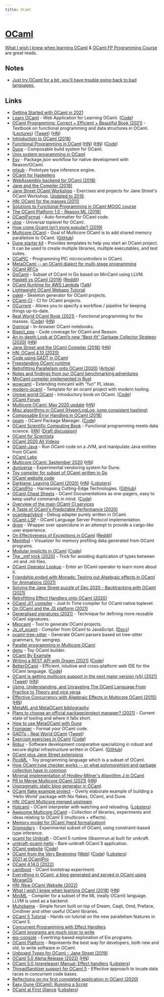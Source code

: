 ```yaml
---
title: OCaml
---
```


# [OCaml](https://ocaml.org)

[What I wish I knew when learning OCaml](https://news.ycombinator.com/item?id=31219552) & [OCaml FP Programming Course](https://cs3110.github.io/textbook/cover.html) are great reads.

## Notes

- [Just try OCaml for a bit, you'll have trouble going back to bad languages.](https://twitter.com/TaliaRinger/status/1453244728749826048)

## Links

- [Getting Started with OCaml in 2021](https://lambdafoo.com/posts/2021-10-29-getting-started-with-ocaml.html)
- [Learn OCaml](https://ocaml-sf.org/learn-ocaml-public/) - Web Application for Learning OCaml. ([Code](https://github.com/ocaml-sf/learn-ocaml))
- [OCaml Programming: Correct + Efficient + Beautiful Book (2021)](https://cs3110.github.io/textbook/cover.html) - Textbook on functional programming and data structures in OCaml. ([Lectures](https://www.youtube.com/playlist?list=PLre5AT9JnKShBOPeuiD9b-I4XROIJhkIU)) ([Tweet](https://twitter.com/avsm/status/1448972909863636993)) ([HN](https://news.ycombinator.com/item?id=31848178))
- [Introduction to OCaml (2018)](https://blog.baturin.org/introduction-to-ocaml.html)
- [Functional Programming in OCaml](https://www.cs.cornell.edu/courses/cs3110/2021sp/textbook/intro/intro.html) ([HN](https://news.ycombinator.com/item?id=22408664)) ([HN](https://news.ycombinator.com/item?id=27972900)) ([Code](https://github.com/cs3110/textbook))
- [Dune](https://github.com/ocaml/dune) - Composable build system for OCaml.
- [Unix system programming in OCaml](https://ocaml.github.io/ocamlunix/)
- [Esy](https://github.com/esy/esy) - Package.json workflow for native development with Reason/OCaml.
- [mlsub](https://github.com/stedolan/mlsub) - Prototype type inference engine.
- [OCaml for Haskellers](http://blog.ezyang.com/2010/10/ocaml-for-haskellers/)
- [WebAssembly backend for OCaml (2018)](https://medium.com/@sanderspies/a-webassembly-backend-for-ocaml-b78e7eeea9d5)
- [Jane and the Compiler (2018)](https://www.youtube.com/watch?v=vIt5yJ8B8xo)
- [Jane Street OCaml Workshop](https://github.com/janestreet/learn-ocaml-workshop) - Exercises and projects for Jane Street's OCaml Workshop. [Updated to 2019](https://github.com/ocamllabs/learn-ocaml-workshop).
- [HN: OCaml for the masses (2011)](https://news.ycombinator.com/item?id=18532352)
- [Solutions to Functional Programming in OCaml MOOC course](https://github.com/smeruelo/mooc-ocaml)
- [The OCaml Platform 1.0 - Reason ML (2018)](https://www.youtube.com/watch?v=oyeKLAYPmQQ)
- [OCamlFormat](https://github.com/ocaml-ppx/ocamlformat) - Auto-formatter for OCaml code.
- [utop](https://github.com/ocaml-community/utop) - Universal toplevel for OCaml.
- [How come Ocaml isn't more popular? (2019)](https://www.reddit.com/r/ocaml/comments/ah9usf/how_come_ocaml_isnt_more_popular/)
- [Multicore OCaml](http://ocamllabs.io/doc/multicore.html) - Goal of Multicore OCaml is to add shared memory parallelism to OCaml. ([GitHub](https://github.com/ocamllabs/ocaml-multicore))
- [Dune starter kit](https://github.com/mjambon/dune-starter) - Provides templates to help you start an OCaml project. It can be used to create multiple libraries, multiple executables, and test suites.
- [OCaPIC](http://www.algo-prog.info/ocapic/web/index.php?id=ocapic) - Programming PIC microcontrollers in OCaml.
- [MetaOCaml -- an OCaml dialect for multi-stage programming](http://okmij.org/ftp/ML/MetaOCaml.html)
- [OCaml RFCs](https://github.com/ocaml/RFCs)
- [GoCaml](https://github.com/rhysd/gocaml) - Subset of OCaml in Go based on MinCaml using LLVM.
- [Haskell vs OCaml (2019)](https://markkarpov.com/post/haskell-vs-ocaml.html) ([Reddit](https://www.reddit.com/r/ocaml/comments/e7g4nb/haskell_vs_ocaml/))
- [OCaml Runtime for AWS Lambda](https://github.com/anmonteiro/aws-lambda-ocaml-runtime) ([Talk](https://www.youtube.com/watch?v=c10ZOftkeS8))
- [Lightweight OCaml Webapp Tutorial](https://shonfeder.gitlab.io/ocaml_webapp/)
- [oskel](https://github.com/CraigFe/oskel) - Skeleton generator for OCaml projects.
- [OCaml-CI](https://github.com/ocurrent/ocaml-ci) - CI for OCaml projects.
- [OCurrent](https://github.com/ocurrent/ocurrent) - Allows you to specify a workflow / pipeline for keeping things up-to-date.
- [Real World OCaml Book (2021)](https://dev.realworldocaml.org/) - Functional programming for the masses. ([Code](https://github.com/realworldocaml/book)) ([HN](https://news.ycombinator.com/item?id=31272116))
- [Domical](https://github.com/louisabraham/domical) - In-browser OCaml notebooks.
- [Bisect_ppx](https://github.com/aantron/bisect_ppx) - Code coverage for OCaml and Reason.
- [An in-depth Look at OCaml’s new “Best-fit” Garbage Collector Strategy (2020)](http://www.ocamlpro.com/2020/03/23/ocaml-new-best-fit-garbage-collector/) ([HN](https://news.ycombinator.com/item?id=22663297))
- [Jane Street and the OCaml Compiler (2018)](https://www.janestreet.com/tech-talks/jane-and-compiler/) ([HN](https://news.ycombinator.com/item?id=22683768))
- [HN: OCaml 4.10 (2020)](https://news.ycombinator.com/item?id=22390153)
- [Code using GADT in OCaml](https://github.com/objmagic/jaw)
- [Freestanding OCaml runtime](https://github.com/mirage/ocaml-freestanding)
- [Retrofitting Parallelism onto OCaml (2020)](https://arxiv.org/abs/2004.11663) ([Article](https://discuss.ocaml.org/t/multicore-update-april-2020-with-a-preprint-paper/5630))
- [Notes and findings from our OCaml benchmarking adventures](https://github.com/ocaml-bench/notes)
- [MinCaml compiler implemented in Rust](https://github.com/osa1/mincaml)
- [wowcaml](https://github.com/femtomc/wowcaml) - Extending mincaml with "fun" PL ideas.
- [modern-ocaml](https://github.com/Khady/modern-ocaml) - Template for an ocaml project with modern tooling.
- [Unreal world OCaml](https://ocaml-book.baturin.org/) - Introductory book on OCaml. ([Code](https://github.com/dmbaturin/ocaml-book))
- [OCaml Forum](https://discuss.ocaml.org/)
- [Multicore OCaml: May 2020 update](https://discuss.ocaml.org/t/multicore-ocaml-may-2020-update/5898) ([HN](https://news.ycombinator.com/item?id=23380370))
- [Misc algorithms in OCaml (HyperLogLog, jump consistent hashing)](https://github.com/let-def/grenier)
- [Composable Error Handling in OCaml (2018)](https://keleshev.com/composable-error-handling-in-ocaml)
- [opam](https://opam.ocaml.org/) - OCaml Package Manager. ([Code](https://github.com/ocaml/opam-repository))
- [OCaml Scientific Computing Book](https://ocaml.xyz/book/) - Functional programming meets data science. ([HN](https://news.ycombinator.com/item?id=24269368)) ([Draft discussion](https://discuss.ocaml.org/t/ann-draft-of-ocaml-scientific-computing-book/6291))
- [OCaml for Scientists](https://www.ffconsultancy.com/products/ocaml_for_scientists/index.html)
- [OCaml 2020 All Videos](https://www.youtube.com/playlist?list=PLKO_ZowsIOu5fHjRj0ua7_QWE_L789K_f)
- [OCaml-Java](http://www.ocamljava.org/) - Run OCaml code on a JVM, and manipulate Java entities from OCaml.
- [OCaml Labs](https://github.com/ocamllabs)
- [Multicore OCaml: September 2020](https://discuss.ocaml.org/t/multicore-ocaml-september-2020/6565) ([HN](https://news.ycombinator.com/item?id=24719124))
- [duniverse](https://github.com/ocamllabs/duniverse) - Experimental vendoring system for Dune.
- [Toy compiler for subset of OCaml written in Go](https://github.com/kkty/compiler)
- [OCaml website code](https://github.com/ocaml/ocaml.org)
- [Darklang: Leaving OCaml (2020)](https://blog.darklang.com/leaving-ocaml/) ([HN](https://news.ycombinator.com/item?id=24974907)) ([Lobsters](https://lobste.rs/s/bcwbuw/leaving_ocaml))
- [OCamlPro](https://www.ocamlpro.com/) - Harnessing Cutting-Edge Technologies. ([GitHub](https://github.com/OCamlPro))
- [OCaml Cheat Sheets](https://ocamlpro.github.io/ocaml-cheat-sheets/) - OCaml Documentations as one-pagers, easy to keep useful commands in mind. ([Code](https://github.com/OCamlPro/ocaml-cheat-sheets))
- [Overview of the main OCaml CI services](https://github.com/ocurrent/overview)
- [A Taste of OCaml's Predictable Performance (2020)](https://devpoga.org/post/2020-11-21-a-taste-of-ocaml-predictable-performance/)
- [ocamlearlybird](https://github.com/hackwaly/ocamlearlybird) - Debug adapter purely written in OCaml.
- [OCaml-LSP](https://github.com/ocaml/ocaml-lsp) - OCaml Language Server Protocol implementation.
- [drom](https://github.com/OCamlPro/drom) - Wrapper over opam/dune in an attempt to provide a cargo-like user experience.
- [On Effectiveness of Exceptions in OCaml](https://lemaetech.co.uk/articles/exceptions.html) ([Reddit](https://www.reddit.com/r/ocaml/comments/k62l15/on_effectiveness_of_exceptions_in_ocaml/))
- [Memthol](https://github.com/OCamlPro/memthol) - Visualizer for memory profiling data generated from OCaml programs.
- [Modular implicits in OCaml](http://www.lpw25.net/papers/ml2014.pdf) ([Code](https://github.com/ocamllabs/ocaml-modular-implicits))
- [The \_intf trick (2020)](https://www.craigfe.io/posts/the-intf-trick) - Trick for avoiding duplication of types between .ml and .mli files.
- [OCaml Operator Lookup](https://www.craigfe.io/operator-lookup/) - Enter an OCaml operator to learn more about it.
- [Friendship ended with Monads: Testing out Algebraic effects in OCaml for Animations (2021)](https://gopiandcode.uk/logs/log-bye-bye-monads-algebraic-effects.html)
- [Solving the Jane Street puzzle of Dec 2020 - Backtracking with OCaml (2021)](https://willemhoek.com/b/howto-solve-jane-street-puzzle-dec-2020-backtracking-with-ocaml)
- [Retrofitting Effect Handlers onto OCaml (2020)](https://kcsrk.info/papers/drafts/retro-concurrency.pdf)
- [OCaml JIT compiler](https://github.com/NathanReb/ocaml-jit) - Just In Time compiler for OCaml native toplevel.
- [On OCaml and the JS platform (2021)](https://anmonteiro.com/2021/03/on-ocaml-and-the-js-platform/)
- [Generalised signatures (2021)](https://www.craigfe.io/posts/generalised-signatures) - Technique for defining more reusable OCaml signatures.
- [Mkocaml](https://github.com/chrisnevers/mkocaml) - Tool to generate OCaml projects.
- [Js_of_ocaml](https://github.com/ocsigen/js_of_ocaml) - Compiler from OCaml to JavaScript. ([Docs](http://ocsigen.org/js_of_ocaml/latest/manual/overview))
- [ocaml-tree-sitter](https://github.com/returntocorp/ocaml-tree-sitter) - Generate OCaml parsers based on tree-sitter grammars, for semgrep.
- [Parallel programming in Multicore OCaml](https://github.com/ocaml-multicore/parallel-programming-in-multicore-ocaml)
- [denu](https://github.com/thangngoc89/denu) - Toy OCaml builder.
- [OCaml By Example](https://o1-labs.github.io/ocamlbyexample/)
- [Writing a REST API with Dream (2021)](https://jsthomas.github.io/ocaml-dream-api.html) ([Code](https://github.com/jsthomas/sensors))
- [BetterOCaml](https://betterocaml.ml/) - Efficient, intuitive and cross-platform web IDE for the OCaml language. ([Code](https://github.com/jbdoderlein/BetterOCaml))
- [OCaml is getting multicore support in the next major version (v5) (2021)](https://discuss.ocaml.org/t/the-road-to-ocaml-5-0/8584) ([Tweet](https://twitter.com/SusanPotter/status/1446053574329389059)) ([HN](https://news.ycombinator.com/item?id=28785306))
- [Using, Understanding, and Unraveling The OCaml Language From Practice to Theory and vice versa](https://caml.inria.fr/pub/docs/u3-ocaml/)
- [Effective Concurrency with Algebraic Effects in Multicore OCaml (2015)](https://kcsrk.info/ocaml/multicore/2015/05/20/effects-multicore/) ([HN](https://news.ycombinator.com/item?id=28838099))
- [MetaML and MetaOCaml bibliography](https://github.com/metaocaml/metaocaml-bibliography)
- [Plans to choose an official package/project manager? (2021)](https://discuss.ocaml.org/t/plans-to-choose-an-official-package-project-manager/8620) - Current state of tooling and where it falls short.
- [How to use MetaOCaml with Dune](https://github.com/fpottier/metaocaml-hello-world)
- [Fromager](https://github.com/mimoo/fromager) - Format your OCaml code.
- [GADTs - Real World OCaml](https://dev.realworldocaml.org/gadts.html) ([Tweet](https://twitter.com/yminsky/status/1456745330104492045))
- [Exercism exercises in OCaml](https://exercism.org/tracks/ocaml) ([Code](https://github.com/exercism/ocaml))
- [Robur](https://robur.coop/) - Software development cooperative specializing in robust and secure digital infrastructure written in OCaml. ([GitHub](https://github.com/roburio))
- [OCaml plus Jane Street extensions](https://github.com/ocaml-flambda/ocaml-jst)
- [PicoML](https://github.com/Quramy/pico-ml) - Toy programming language which is a subset of OCaml.
- [How OCaml type checker works -- or what polymorphism and garbage collection have in common](https://okmij.org/ftp/ML/generalization.html)
- [Minimal implementation of Hindley-Milner's Algorithm J in OCaml](https://github.com/jfecher/algorithm-j)
- [PR to Merge Multicore OCaml (2021)](https://github.com/ocaml/ocaml/pull/10831) ([HN](https://news.ycombinator.com/item?id=29638152))
- [Unpragmatic static blog generator in OCaml](https://xhtmlboi.github.io/articles/yocaml.html)
- [OCaml flake example project](https://github.com/brendanzab/ocaml-flake-example) - Overly elaborate example of building a ‘Hello World’ package with Nix flakes, OCaml, and Dune.
- [HN: OCaml Multicore merged upstream](https://news.ycombinator.com/item?id=29875442)
- [Hotcaml](https://github.com/let-def/hotcaml) - OCaml interpreter with watching and reloading. ([Lobsters](https://lobste.rs/s/fl8mhn/hotcaml_ocaml_interpreter_with_watching))
- [Awesome Multicore OCaml](https://github.com/patricoferris/awesome-multicore-ocaml) - Collection of libraries, experiments and ideas relating to OCaml 5 (multicore + effects).
- [Memory model for OCaml (herd formalization)](https://github.com/ocamllabs/ocaml-memory-model)
- [Dromedary](https://github.com/johnyob/dromedary) - Experimental subset of OCaml, using constraint-based type inference.
- [ocaml for Unikraft](https://github.com/TheLortex/unikraft-ocaml) - OCaml 5 runtime (libasmrun.a) built for unikraft.
- [unikraft-ocaml-hello](https://github.com/TheLortex/unikraft-ocaml-example) - Bare-unikraft OCaml 5 application.
- [OCaml website](https://v3.ocaml.org/) ([Code](https://github.com/ocaml/v3.ocaml.org-server))
- [OCaml from the Very Beginning](https://johnwhitington.net/ocamlfromtheverybeginning/) ([Web](https://ocaml-book.com/)) ([Code](https://github.com/johnwhitington/mlbook/)) ([Lobsters](https://lobste.rs/s/fjyxee/ocaml_from_very_beginning))
- [2021 at OCamlPro](https://www.ocamlpro.com/blog/2022_01_31_2021_at_ocamlpro)
- [OCaml 4.14.0 (2022)](https://discuss.ocaml.org/t/ocaml-4-14-0-is-released/9600)
- [camlboot](https://github.com/Ekdohibs/camlboot) - OCaml bootstrap experiment.
- [Everything in OCaml, a blog generated and served in OCaml using MirageOS](https://blog.osau.re/articles/blog_requiem.html)
- [HN: New OCaml Website (2022)](https://news.ycombinator.com/item?id=31205519)
- [What I wish I knew when learning OCaml (2018)](https://baturin.org/docs/ocaml-faq/) ([HN](https://news.ycombinator.com/item?id=31219552))
- [MiniML](https://github.com/cmaes/miniml) - Compiler for a subset of the ML (really OCaml) language. LLVM is used as a backend.
- [Muhokama](https://github.com/xvw/muhokama) - Simple forum built on top of Dream, Caqti, Omd, Preface, Cmdliner and other useful OCaml libraries.
- [OCaml 5 Tutorial](https://github.com/kayceesrk/ocaml5-tutorial) - Hands-on tutorial on the new parallelism features in OCaml 5.
- [Concurrent Programming with Effect Handlers](https://github.com/ocamllabs/ocaml-effects-tutorial)
- [OCaml programs are much nicer to write](https://twitter.com/wcrichton/status/1528069823212662784)
- [eio-console](https://github.com/patricoferris/eio-console) - Eventring-based exploration of Eio programs.
- [OCaml Platform](https://github.com/tarides/ocaml-platform) - Represents the best way for developers, both new and old, to write software in OCaml.
- [Unboxed Types for OCaml :: Jane Street (2019)](https://www.janestreet.com/tech-talks/unboxed-types-for-ocaml/)
- [OCaml 5.0 Alpha Release (2022)](https://discuss.ocaml.org/t/ocaml-5-0-zeroth-alpha-release/10026) ([HN](https://news.ycombinator.com/item?id=31751017))
- [OCaml 5.0 (prerelease) Manual: Effect handlers](https://kcsrk.info/webman/manual/effects.html) ([Lobsters](https://lobste.rs/s/iyor14/ocaml_5_0_prerelease_manual_effect))
- [ThreadSanitizer support for OCaml 5](https://github.com/OlivierNicole/ocaml-tsan) - Effective approach to locate data races in concurrent code bases.
- [Reflections on my first completed application in OCaml (2020)](https://discuss.ocaml.org/t/reflections-on-my-first-completed-application-in-ocaml/6768)
- [Easy Dune (OCaml): Running a Script](https://dev.to/pckilgore/unofficial-dune-ocaml-how-to-running-a-script-2fgh)
- [OCaml at First Glance](https://batsov.com/articles/2022/08/29/ocaml-at-first-glance/) ([Lobsters](https://lobste.rs/s/dwt32y/ocaml_at_first_glance))
